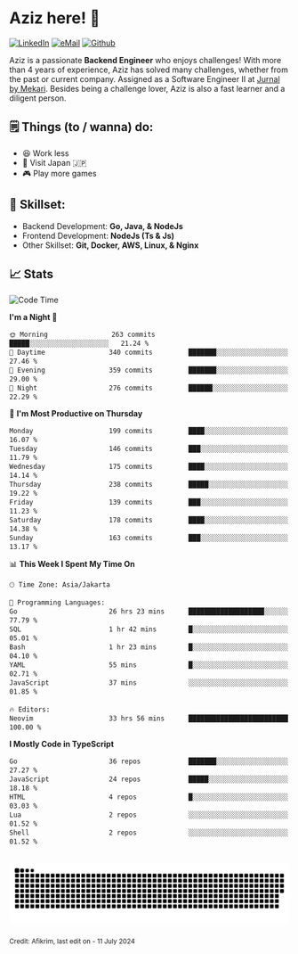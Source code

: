 # Aziz here! 👋

[![LinkedIn](https://img.shields.io/static/v1?message=afikrim&logo=linkedin&label=&color=0077B5&logoColor=white&labelColor=&style=for-the-badge)](https://www.linkedin.com/in/afikrim)
[![eMail](https://img.shields.io/static/v1?message=afikrim10@gmail.com&logo=gmail&label=&color=D14836&logoColor=white&labelColor=&style=for-the-badge)](mailto:afikrim10@gmail.com)
[![Github](https://komarev.com/ghpvc/?username=afikrim&label=Visitors&style=for-the-badge)](https://www.github.com/afikrim)

<!--Introduction-->
Aziz is a passionate **Backend Engineer** who enjoys challenges! With more than 4 years of experience, Aziz has solved many challenges, whether from the past or current company. Assigned as a Software Engineer II at [Jurnal by Mekari](https://jurnal.id). Besides being a challenge lover, Aziz is also a fast learner and a diligent person.

<!--Things TODO-->
## 🗒️ Things (to / wanna) do:

- 😆 Work less
- 🚀 Visit Japan 🇯🇵
- 🎮 Play more games

<!--Skillset-->
## 🏅 Skillset:

- Backend Development: **Go, Java, & NodeJs**
- Frontend Development: **NodeJs (Ts & Js)**
- Other Skillset: **Git, Docker, AWS, Linux, & Nginx**

## 📈 Stats  

<!--START_SECTION:waka-->
![Code Time](http://img.shields.io/badge/Code%20Time-1%2C829%20hrs%2016%20mins-blue)

**I'm a Night 🦉** 

```text
🌞 Morning                263 commits         █████░░░░░░░░░░░░░░░░░░░░   21.24 % 
🌆 Daytime                340 commits         ███████░░░░░░░░░░░░░░░░░░   27.46 % 
🌃 Evening                359 commits         ███████░░░░░░░░░░░░░░░░░░   29.00 % 
🌙 Night                  276 commits         ██████░░░░░░░░░░░░░░░░░░░   22.29 % 
```
📅 **I'm Most Productive on Thursday** 

```text
Monday                   199 commits         ████░░░░░░░░░░░░░░░░░░░░░   16.07 % 
Tuesday                  146 commits         ███░░░░░░░░░░░░░░░░░░░░░░   11.79 % 
Wednesday                175 commits         ████░░░░░░░░░░░░░░░░░░░░░   14.14 % 
Thursday                 238 commits         █████░░░░░░░░░░░░░░░░░░░░   19.22 % 
Friday                   139 commits         ███░░░░░░░░░░░░░░░░░░░░░░   11.23 % 
Saturday                 178 commits         ████░░░░░░░░░░░░░░░░░░░░░   14.38 % 
Sunday                   163 commits         ███░░░░░░░░░░░░░░░░░░░░░░   13.17 % 
```


📊 **This Week I Spent My Time On** 

```text
🕑︎ Time Zone: Asia/Jakarta

💬 Programming Languages: 
Go                       26 hrs 23 mins      ███████████████████░░░░░░   77.79 % 
SQL                      1 hr 42 mins        █░░░░░░░░░░░░░░░░░░░░░░░░   05.01 % 
Bash                     1 hr 23 mins        █░░░░░░░░░░░░░░░░░░░░░░░░   04.10 % 
YAML                     55 mins             █░░░░░░░░░░░░░░░░░░░░░░░░   02.71 % 
JavaScript               37 mins             ░░░░░░░░░░░░░░░░░░░░░░░░░   01.85 % 

🔥 Editors: 
Neovim                   33 hrs 56 mins      █████████████████████████   100.00 % 
```

**I Mostly Code in TypeScript** 

```text
Go                       36 repos            ███████░░░░░░░░░░░░░░░░░░   27.27 % 
JavaScript               24 repos            █████░░░░░░░░░░░░░░░░░░░░   18.18 % 
HTML                     4 repos             █░░░░░░░░░░░░░░░░░░░░░░░░   03.03 % 
Lua                      2 repos             ░░░░░░░░░░░░░░░░░░░░░░░░░   01.52 % 
Shell                    2 repos             ░░░░░░░░░░░░░░░░░░░░░░░░░   01.52 % 
```




<!--END_SECTION:waka-->


<br clear="both">

<div align="center">
  <img src="https://raw.githubusercontent.com/afikrim/afikrim/output/snake.svg" alt="Snake animation" />
</div>


<sub>Credit: Afikrim, last edit on - 11 July 2024</sub>
